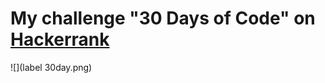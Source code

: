 # My challenge "30 Days of Code" on [Hackerrank](https://www.hackerrank.com/IseeHorizont)

![](label 30day.png)
